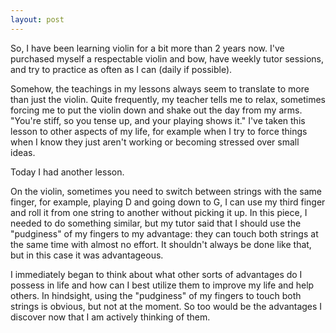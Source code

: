 ```yaml
---
layout: post
---
```


So, I have been learning violin for a bit more than 2 years now. I've purchased myself a respectable violin and bow, have weekly tutor sessions, and try to practice as often as I can (daily if possible). 

Somehow, the teachings in my lessons always seem to translate to more than just the violin. Quite frequently, my teacher tells me to relax, sometimes forcing me to put the violin down and shake out the day from my arms. "You're stiff, so you tense up, and your playing shows it." I've taken this lesson to other aspects of my life, for example when I try to force things when I know they just aren't working or becoming stressed over small ideas. 

Today I had another lesson. 

On the violin, sometimes you need to switch between strings with the same finger, for example, playing D and going down to G, I can use my third finger and roll it from one string to another without picking it up. In this piece, I needed to do something similar, but my tutor said that I should use the "pudginess" of my fingers to my advantage: they can touch both strings at the same time with almost no effort. It shouldn't always be done like that, but in this case it was advantageous. 

I immediately began to think about what other sorts of advantages do I possess in life and how can I best utilize them to improve my life and help others. In hindsight, using the "pudginess" of my fingers to touch both strings is obvious, but not at the moment. So too would be the advantages I discover now that I am actively thinking of them. 